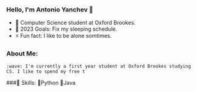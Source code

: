 ### Hello, I'm Antonio Yanchev 👋

- 🌱 Computer Science student at Oxford Brookes.
- 🥅 2023 Goals: Fix my sleeping schedule.
- ⚡ Fun fact: I like to be alone somtimes.

### About Me:
	:wave: I'm currently a first year student at Oxford Brookes studying CS. I like to spend my free t
  
  ###🧠 Skills:
  :pushpin:Python
  :pushpin:Java

